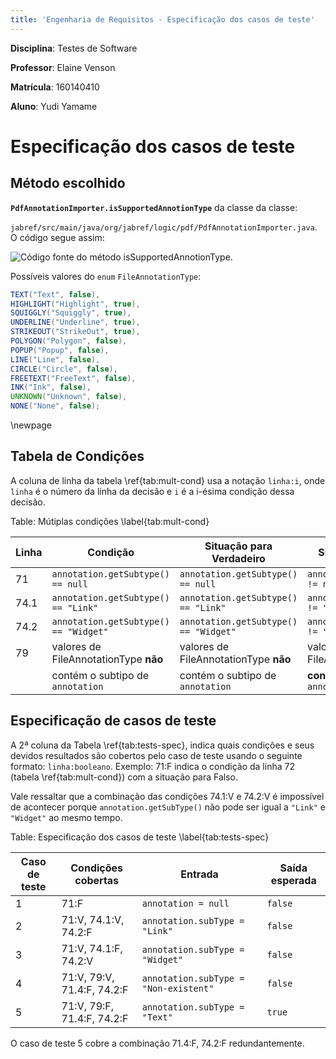 ```yaml
---
title: 'Engenharia de Requisitos - Especificação dos casos de teste' 
---
```


<!--
./sh/md2pdf src/mod4-white-box/especificaçao-casos-de-teste.md 

Título: Especificação dos casos de teste

Objetivo: escolher método a ser testado e iniciar especificação dos casos de teste.

Instruções:

Analisar a cobertura de testes do projeto
Selecionar um método sem testes ou com pouca cobertura ou poucos casos de teste
Construir tabela identificando as decisões e condições do método, juntamente com as situações para que cada condição de cada decisão possa resultar e True e False (a exemplo do método BONUS)
Iniciar a especificação dos casos de teste (dados de entrada e saídas esperadas) atendendo às situações identificadas na tabela (a exemplo do método BONUS)

Entregáveis:

Captura de tela com o método selecionado (apresentando a numeração das linhas)
Tabela de decisões/condições e situações para resultar em Verdadeiro/Falso
Especificação dos casos de teste, indicando o mapeamento para as condições identificadas


Link da entrega:
https://aprender3.unb.br/mod/assign/view.php?id=684636

-->

**Disciplina**: Testes de Software

**Professor**: Elaine Venson

**Matrícula**: 160140410

**Aluno**: Yudi Yamame

<!-- 
Outros métodos interessantes

- MonthChecker.java
- Edition.java 
-->

# Especificação dos casos de teste

## Método escolhido
**`PdfAnnotationImporter.isSupportedAnnotionType`** da classe da classe:

`jabref/src/main/java/org/jabref/logic/pdf/PdfAnnotationImporter.java`. O código
segue assim:
<!-- 
```java
private boolean isSupportedAnnotationType(PDAnnotation annotation) {
  if (annotation.getSubtype() == null) {
    return false;
  }
  if ("Link".equals(annotation.getSubtype()) || "Widget".equals(annotation.getSubtype())) {
    LOGGER.debug(annotation.getSubtype() + " is excluded from the supported file annotations");
    return false;
  }
  try {
    if (!Arrays.asList(FileAnnotationType.values())
      .contains(FileAnnotationType.valueOf(annotation.getSubtype()))) {
      return false;
    }
  } catch (IllegalArgumentException e) {
    LOGGER.debug(String
      .format("Could not parse the FileAnnotation %s into any known FileAnnotationType. It was %s!", 
        annotation, annotation.getSubtype()));
  }
  return true;
}
``` -->

![Código fonte do método `isSupportedAnnotionType`.](./method.png)

Possíveis valores do `enum` `FileAnnotationType`:

```java
TEXT("Text", false),
HIGHLIGHT("Highlight", true),
SQUIGGLY("Squiggly", true),
UNDERLINE("Underline", true),
STRIKEOUT("StrikeOut", true),
POLYGON("Polygon", false),
POPUP("Popup", false),
LINE("Line", false),
CIRCLE("Circle", false),
FREETEXT("FreeText", false),
INK("Ink", false),
UNKNOWN("Unknown", false),
NONE("None", false);
```

\newpage
## Tabela de Condições

A coluna de linha da tabela \ref{tab:mult-cond} usa a notação `linha:i`, onde 
`linha` é o número da linha da decisão e `i` é a  i-ésima condição dessa decisão.

Table: Mútiplas condições \label{tab:mult-cond}

| Linha | Condição                              | Situação para Verdadeiro              | Situação para Falso                   |
| ----- | ------------------------------------- | ------------------------------------- | ------------------------------------- |
| 71    | `annotation.getSubtype() == null`     | `annotation.getSubtype() == null`     | `annotation.getSubtype() != null`     |
| 74.1  | `annotation.getSubtype() == "Link"`   | `annotation.getSubtype() == "Link"`   | `annotation.getSubtype() != "Link"`   |
| 74.2  | `annotation.getSubtype() == "Widget"` | `annotation.getSubtype() == "Widget"` | `annotation.getSubtype() != "Widget"` |
| 79    | valores de FileAnnotationType **não** | valores de FileAnnotationType **não** | valores de FileAnnotationType         |
|       | contém o subtipo de `annotation`      | contém o subtipo de `annotation`      | **contém** o subtipo de `annotation`  |

## Especificação de casos de teste

A 2ª coluna da Tabela \ref{tab:tests-spec}, indica quais condições e seus devidos 
resultados são cobertos pelo caso de teste usando o seguinte formato: 
`linha:booleano`. Exemplo: 71:F indica o condição da linha 72 (tabela \ref{tab:mult-cond})
com a situação para Falso.

Vale ressaltar que a combinação das condições 74.1:V e 74.2:V é impossível de 
acontecer porque `annotation.getSubType()` não pode ser igual a `"Link"` e 
`"Widget"` ao  mesmo tempo.

Table: Especificação dos casos de teste \label{tab:tests-spec}

| Caso de teste | Condições cobertas         | Entrada                               | Saída esperada |
| ------------- | -------------------------- | ------------------------------------- | -------------- |
| 1             | 71:F                       | `annotation = null`                   | `false`        |
| 2             | 71:V, 74.1:V, 74.2:F       | `annotation.subType = "Link"`         | `false`        |
| 3             | 71:V, 74.1:F, 74.2:V       | `annotation.subType = "Widget"`       | `false`        |
| 4             | 71:V, 79:V, 71.4:F, 74.2:F | `annotation.subType = "Non-existent"` | `false`        |
| 5             | 71:V, 79:F, 71.4:F, 74.2:F | `annotation.subType = "Text"`         | `true`         |

O caso de teste 5 cobre a combinação 71.4:F, 74.2:F redundantemente.